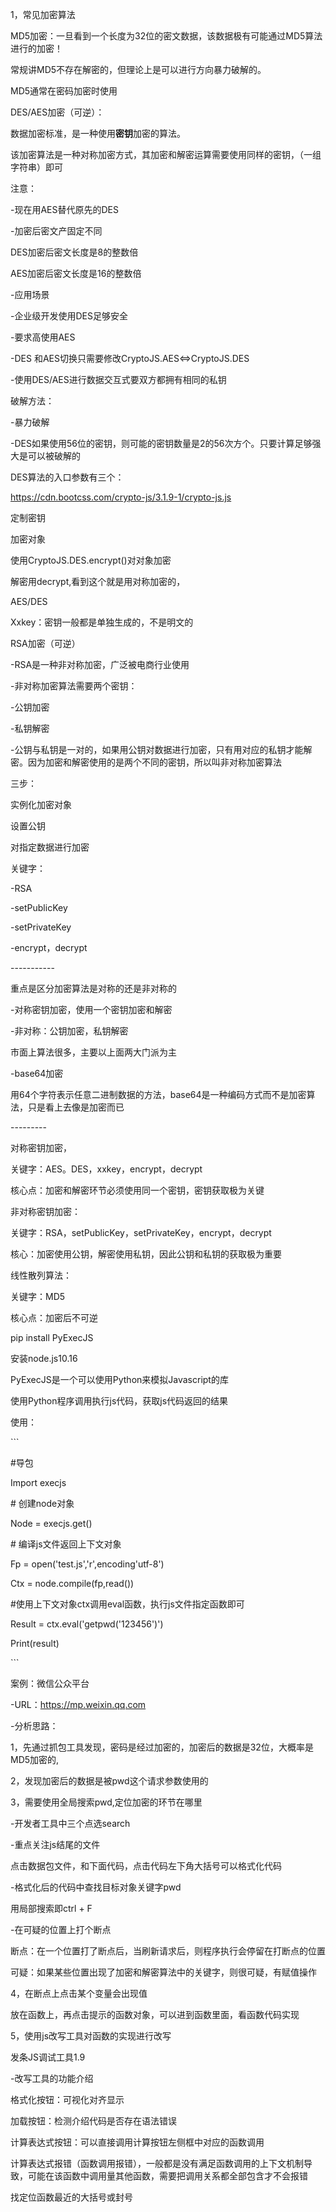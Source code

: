 1，常见加密算法

MD5加密：一旦看到一个长度为32位的密文数据，该数据极有可能通过MD5算法进行的加密！

常规讲MD5不存在解密的，但理论上是可以进行方向暴力破解的。

MD5通常在密码加密时使用

DES/AES加密（可逆）：

数据加密标准，是一种使用**密钥**加密的算法。

该加密算法是一种对称加密方式，其加密和解密运算需要使用同样的密钥，（一组字符串）即可

注意：

-现在用AES替代原先的DES

-加密后密文产固定不同

DES加密后密文长度是8的整数倍

AES加密后密文长度是16的整数倍

-应用场景

-企业级开发使用DES足够安全

-要求高使用AES

-DES 和AES切换只需要修改CryptoJS.AES<=>CryptoJS.DES

-使用DES/AES进行数据交互式要双方都拥有相同的私钥

破解方法：

-暴力破解

-DES如果使用56位的密钥，则可能的密钥数量是2的56次方个。只要计算足够强大是可以被破解的

 

DES算法的入口参数有三个：

https://cdn.bootcss.com/crypto-js/3.1.9-1/crypto-js.js

定制密钥

加密对象

使用CryptoJS.DES.encrypt()对对象加密

解密用decrypt,看到这个就是用对称加密的，

AES/DES 

Xxkey：密钥一般都是单独生成的，不是明文的

 

RSA加密（可逆）

-RSA是一种非对称加密，广泛被电商行业使用

-非对称加密算法需要两个密钥：

-公钥加密

-私钥解密

-公钥与私钥是一对的，如果用公钥对数据进行加密，只有用对应的私钥才能解密。因为加密和解密使用的是两个不同的密钥，所以叫非对称加密算法

三步：

实例化加密对象

设置公钥

对指定数据进行加密

关键字：

-RSA

-setPublicKey

-setPrivateKey

-encrypt，decrypt

\-----------

重点是区分加密算法是对称的还是非对称的

-对称密钥加密，使用一个密钥加密和解密

-非对称：公钥加密，私钥解密

市面上算法很多，主要以上面两大门派为主

-base64加密

用64个字符表示任意二进制数据的方法，base64是一种编码方式而不是加密算法，只是看上去像是加密而已

\---------

对称密钥加密，

关键字：AES。DES，xxkey，encrypt，decrypt

核心点：加密和解密环节必须使用同一个密钥，密钥获取极为关键

 

非对称密钥加密：

关键字：RSA，setPublicKey，setPrivateKey，encrypt，decrypt

核心：加密使用公钥，解密使用私钥，因此公钥和私钥的获取极为重要

 

线性散列算法：

关键字：MD5

核心点：加密后不可逆

 

pip install PyExecJS

安装node.js10.16

 

PyExecJS是一个可以使用Python来模拟Javascript的库

使用Python程序调用执行js代码，获取js代码返回的结果

使用：

\```

\#导包

Import execjs

\# 创建node对象

Node = execjs.get()

\# 编译js文件返回上下文对象

Fp = open('test.js','r',encoding'utf-8')

Ctx = node.compile(fp,read())

\#使用上下文对象ctx调用eval函数，执行js文件指定函数即可

Result = ctx.eval('getpwd('123456')')

Print(result)

\```

案例：微信公众平台

-URL：https://mp.weixin.qq.com

-分析思路：

1，先通过抓包工具发现，密码是经过加密的，加密后的数据是32位，大概率是MD5加密的,

2，发现加密后的数据是被pwd这个请求参数使用的

3，需要使用全局搜索pwd,定位加密的环节在哪里

-开发者工具中三个点选search

-重点关注js结尾的文件

点击数据包文件，和下面代码，点击代码左下角大括号可以格式化代码

-格式化后的代码中查找目标对象关键字pwd

用局部搜索即ctrl + F 

-在可疑的位置上打个断点

断点：在一个位置打了断点后，当刷新请求后，则程序执行会停留在打断点的位置

可疑：如果某些位置出现了加密和解密算法中的关键字，则很可疑，有赋值操作

4，在断点上点击某个变量会出现值

放在函数上，再点击提示的函数对象，可以进到函数里面，看函数代码实现

5，使用js改写工具对函数的实现进行改写

发条JS调试工具1.9

-改写工具的功能介绍

格式化按钮：可视化对齐显示

加载按钮：检测介绍代码是否存在语法错误

计算表达式按钮：可以直接调用计算按钮左侧框中对应的函数调用

计算表达式报错（函数调用报错），一般都是没有满足函数调用的上下文机制导致，可能在该函数中调用量其他函数，需要把调用关系都全部包含才不会报错

找定位函数最近的大括号或封号

 

 

 

 

 

 

 

 

 

 

 

 

 

 

 

 

 